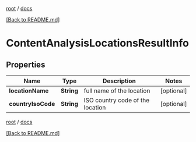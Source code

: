 [root](./../ "root") / [docs](./ "docs")

[[Back to README.md]](./../README.md "[Back to README.md]")

# ContentAnalysisLocationsResultInfo

## Properties

| Name | Type | Description | Notes |
|------------ | ------------- | ------------- | -------------|
|**locationName** | **String** | full name of the location |  [optional] |
|**countryIsoCode** | **String** | ISO country code of the location |  [optional] |

[root](./../ "root") / [docs](./ "docs")

[[Back to README.md]](./../README.md "[Back to README.md]")